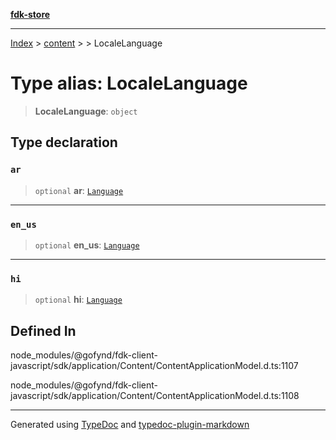 [**fdk-store**](../../../README.md)
***

[Index](../../../API.md) > [content](../../README.md) > [<internal>](../README.md) > LocaleLanguage

# Type alias: LocaleLanguage

> **LocaleLanguage**: `object`

## Type declaration

### `ar`

> `optional` **ar**: [`Language`](type-alias.Language.md)

***

### `en_us`

> `optional` **en\_us**: [`Language`](type-alias.Language.md)

***

### `hi`

> `optional` **hi**: [`Language`](type-alias.Language.md)

## Defined In

node\_modules/@gofynd/fdk-client-javascript/sdk/application/Content/ContentApplicationModel.d.ts:1107

node\_modules/@gofynd/fdk-client-javascript/sdk/application/Content/ContentApplicationModel.d.ts:1108

***
Generated using [TypeDoc](https://typedoc.org/) and [typedoc-plugin-markdown](https://www.npmjs.com/package/typedoc-plugin-markdown)
